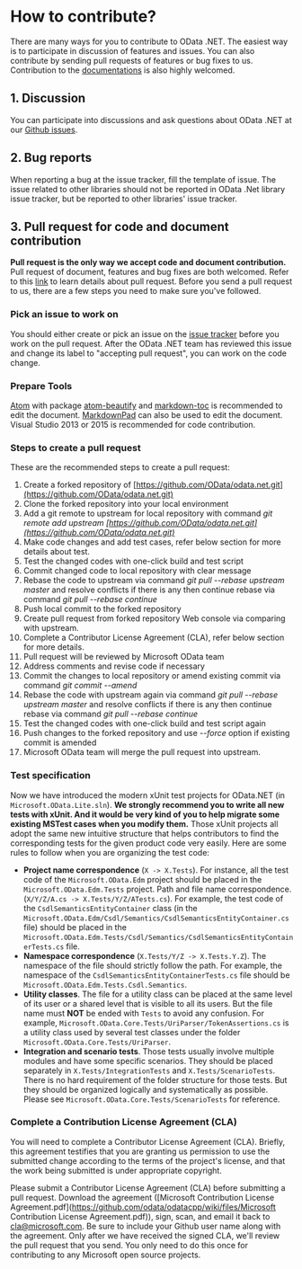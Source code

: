 # How to contribute?
There are many ways for you to contribute to OData .NET. The easiest way is to participate in discussion of features and issues. You can also contribute by sending pull requests of features or bug fixes to us. Contribution to the [documentations](http://odata.github.io/odata.net/) is also highly welcomed.

## 1. Discussion
You can participate into discussions and ask questions about OData .NET at our [Github issues](https://github.com/OData/odata.net/issues).

## 2. Bug reports
When reporting a bug at the issue tracker, fill the template of issue. The issue related to other libraries should not be reported in OData .Net library issue tracker, but be reported to other libraries' issue tracker.

## 3. Pull request for code and document contribution
**Pull request is the only way we accept code and document contribution.** Pull request of document, features and bug fixes are both welcomed. Refer to this [link](https://help.github.com/articles/using-pull-requests/) to learn details about pull request. Before you send a pull request to us, there are a few steps you need to make sure you've followed.

### Pick an issue to work on
You should either create or pick an issue on the [issue tracker](https://github.com/OData/odata.net/issues) before you work on the pull request. After the OData .NET team has reviewed this issue and change its label to "accepting pull request", you can work on the code change.

### Prepare Tools
[Atom](https://atom.io/) with package [atom-beautify](https://atom.io/packages/atom-beautify) and [markdown-toc](https://atom.io/packages/markdown-toc) is recommended to edit the document. [MarkdownPad](http://www.markdownpad.com/) can also be used to edit the document.<br />Visual Studio 2013 or 2015 is recommended for code contribution.

### Steps to create a pull request
These are the recommended steps to create a pull request:<br />

1. Create a forked repository of [https://github.com/OData/odata.net.git](https://github.com/OData/odata.net.git)
2. Clone the forked repository into your local environment
3. Add a git remote to upstream for local repository with command _git remote add upstream [https://github.com/OData/odata.net.git](https://github.com/OData/odata.net.git)_
4. Make code changes and add test cases, refer below section for more details about test.
5. Test the changed codes with one-click build and test script
6. Commit changed code to local repository with clear message
7. Rebase the code to upstream via command _git pull --rebase upstream master_ and resolve conflicts if there is any then continue rebase via command _git pull --rebase continue_
8. Push local commit to the forked repository
9. Create pull request from forked repository Web console via comparing with upstream.
10. Complete a Contributor License Agreement (CLA), refer below section for more details.
11. Pull request will be reviewed by Microsoft OData team
12. Address comments and revise code if necessary
13. Commit the changes to local repository or amend existing commit via command _git commit --amend_
14. Rebase the code with upstream again via command _git pull --rebase upstream master_ and resolve conflicts if there is any then continue rebase via command _git pull --rebase continue_
15. Test the changed codes with one-click build and test script again
16. Push changes to the forked repository and use _--force_ option if existing commit is amended
17. Microsoft OData team will merge the pull request into upstream.

### Test specification
Now we have introduced the modern xUnit test projects for OData.NET (in `Microsoft.OData.Lite.sln`). **We strongly recommend you to write all new tests with xUnit. And it would be very kind of you to help migrate some existing MSTest cases when you modify them.** Those xUnit projects all adopt the same new intuitive structure that helps contributors to find the corresponding tests for the given product code very easily. Here are some rules to follow when you are organizing the test code:
- **Project name correspondence** (`X -> X.Tests`). For instance, all the test code of the `Microsoft.OData.Edm` project should be placed in the `Microsoft.OData.Edm.Tests` project. Path and file name correspondence. (`X/Y/Z/A.cs -> X.Tests/Y/Z/ATests.cs`). For example, the test code of the `CsdlSemanticsEntityContainer` class (in the `Microsoft.OData.Edm/Csdl/Semantics/CsdlSemanticsEntityContainer.cs` file) should be placed in the `Microsoft.OData.Edm.Tests/Csdl/Semantics/CsdlSemanticsEntityContainerTests.cs` file.
- **Namespace correspondence** (`X.Tests/Y/Z -> X.Tests.Y.Z`). The namespace of the file should strictly follow the path. For example, the namespace of the `CsdlSemanticsEntityContainerTests.cs` file should be `Microsoft.OData.Edm.Tests.Csdl.Semantics`.
- **Utility classes**. The file for a utility class can be placed at the same level of its user or a shared level that is visible to all its users. But the file name must **NOT** be ended with `Tests` to avoid any confusion. For example, `Microsoft.OData.Core.Tests/UriParser/TokenAssertions.cs` is a utility class used by several test classes under the folder `Microsoft.OData.Core.Tests/UriParser`.
- **Integration and scenario tests**. Those tests usually involve multiple modules and have some specific scenarios. They should be placed separately in `X.Tests/IntegrationTests` and `X.Tests/ScenarioTests`. There is no hard requirement of the folder structure for those tests. But they should be organized logically and systematically as possible. Please see `Microsoft.OData.Core.Tests/ScenarioTests` for reference.

### Complete a Contribution License Agreement (CLA)
You will need to complete a Contributor License Agreement (CLA). Briefly, this agreement testifies that you are granting us permission to use the submitted change according to the terms of the project's license, and that the work being submitted is under appropriate copyright.

Please submit a Contributor License Agreement (CLA) before submitting a pull request. Download the agreement ([Microsoft Contribution License Agreement.pdf](https://github.com/odata/odatacpp/wiki/files/Microsoft Contribution License Agreement.pdf)), sign, scan, and email it back to [cla@microsoft.com](mailto:cla@microsoft.com). Be sure to include your Github user name along with the agreement. Only after we have received the signed CLA, we'll review the pull request that you send. You only need to do this once for contributing to any Microsoft open source projects.
